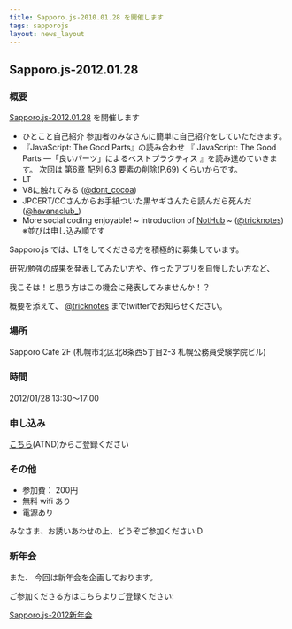 ```yaml
---
title: Sapporo.js-2010.01.28 を開催します
tags: sapporojs
layout: news_layout
---
```

## Sapporo.js-2012.01.28

### 概要

[Sapporo.js-2012.01.28](http://atnd.org/events/24078) を開催します

+ ひとこと自己紹介
参加者のみなさんに簡単に自己紹介をしていただきます。
+ 『JavaScript: The Good Parts』の読み合わせ
『 JavaScript: The Good Parts ―「良いパーツ」によるベストプラクティス 』を読み進めていきます。
次回は 第6章 配列 6.3 要素の削除(P.69) くらいからです。
+ LT
 + V8に触れてみる ([@dont_cocoa](http://twitter.com/dont_cocoa))
 + JPCERT/CCさんからお手紙ついた黒ヤギさんたら読んだら死んだ  ([@havanaclub_](http://twitter.com/havanaclub_))
 + More social coding enjoyable! ~ introduction of [NotHub](http://nothub.org) ~ ([@tricknotes](http://twitter.com/tricknotes))
※並びは申し込み順です

Sapporo.js では、LTをしてくださる方を積極的に募集しています。

研究/勉強の成果を発表してみたい方や、作ったアプリを自慢したい方など、

我こそは！と思う方はこの機会に発表してみませんか！？

概要を添えて、 [@tricknotes](http://twitter.com/tricknotes) までtwitterでお知らせください。

### 場所

Sapporo Cafe 2F (札幌市北区北8条西5丁目2-3 札幌公務員受験学院ビル)

### 時間

2012/01/28 13:30〜17:00

### 申し込み

[こちら](http://atnd.org/events/24078)(ATND)からご登録ください

### その他

* 参加費： 200円
* 無料 wifi あり
* 電源あり

みなさま、お誘いあわせの上、どうぞご参加ください:D

### 新年会

また、 今回は新年会を企画しております。

ご参加くださる方はこちらよりご登録ください:

[Sapporo.js-2012新年会](http://atnd.org/events/24649)
